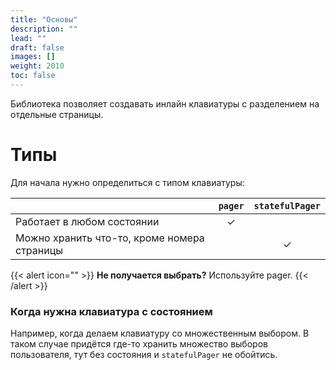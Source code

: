 ```yaml
---
title: "Основы"
description: ""
lead: ""
draft: false
images: []
weight: 2010
toc: false
---
```


Библиотека позволяет создавать инлайн клавиатуры с разделением
на отдельные страницы.

# Типы

Для начала нужно определиться с типом клавиатуры:

|   | `pager` | `statefulPager` |
|---|:-------:|:---:|
| Работает в любом состоянии |    ✓    |  |
| Можно хранить что-то, кроме номера страницы |         | ✓ |

{{< alert icon="" >}}
**Не получается выбрать?** Используйте pager.
{{< /alert >}}

### Когда нужна клавиатура с состоянием
Например, когда делаем клавиатуру со множественным выбором.
В таком случае придётся где-то хранить множество выборов пользователя,
тут без состояния и `statefulPager` не обойтись.
